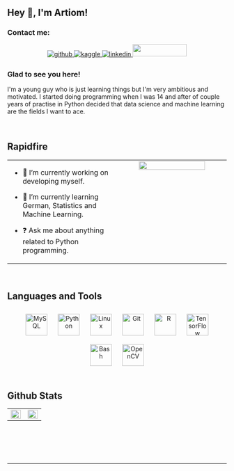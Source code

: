 ## Hey 👋, I'm Artiom!  
  



### Contact me:  
<div align="center">
<a href="https://github.com/ReTr010" target="_blank">
<img src=https://img.shields.io/badge/github-%2324292e.svg?&style=for-the-badge&logo=github&logoColor=white alt=github style="margin-bottom: 5px;" />
</a>
<a href="https://www.kaggle.com/retr010" target="_blank">
<img src=https://img.shields.io/badge/kaggle-%2344BAE8.svg?&style=for-the-badge&logo=kaggle&logoColor=white alt=kaggle style="margin-bottom: 5px;" />
</a>
<a href="https://linkedin.com/in/retr010" target="_blank">
<img src=https://img.shields.io/badge/linkedin-%231E77B5.svg?&style=for-the-badge&logo=linkedin&logoColor=white alt=linkedin style="margin-bottom: 5px;" />
</a> 
<a href="https://vk.com/f95a12" target="_blank">
<img src="https://i.ibb.co/YXjByN7/vk-0.png" style="width:124px;height:28px;">
</a>
</div>  
  



### Glad to see you here!  
I'm a young guy who is just learning things but I'm very ambitious and motivated.
I started doing programming when I was 14 and after of couple years of practise in Python decided that data science and machine learning are the fields I want to ace.  
  

<br/>  


## Rapidfire  
<table><tr><td valign="top" width="50%">

- 🔭 I’m currently working on developing myself.  
  

- 🌱 I’m currently learning German, Statistics and Machine Learning.  
  

- ❓ Ask me about anything related to Python programming.  


</td><td valign="top" width="50%">

<div align="center">
<img src="https://media3.giphy.com/media/Mze4fcVyqwp91MKPG7/giphy.gif?cid=790b7611ce18dca34c53f06d40f66bacf90fbc2def1511d7&rid=giphy.gif&ct=g" align="center" style="width: 80%" />
</div>  


</td></tr></table>  

<br/>  


## Languages and Tools  
<div align="center">  
<img style="margin: 10px" src="https://profilinator.rishav.dev/skills-assets/mysql-original-wordmark.svg" alt="MySQL" height="50" />  
<img style="margin: 10px" src="https://profilinator.rishav.dev/skills-assets/python-original.svg" alt="Python" height="50" />  
<img style="margin: 10px" src="https://profilinator.rishav.dev/skills-assets/linux-original.svg" alt="Linux" height="50" />  
<img style="margin: 10px" src="https://profilinator.rishav.dev/skills-assets/git-scm-icon.svg" alt="Git" height="50" />  
<img style="margin: 10px" src="https://profilinator.rishav.dev/skills-assets/r.svg" alt="R" height="50" />  
<img style="margin: 10px" src="https://profilinator.rishav.dev/skills-assets/tensorflow-icon.svg" alt="TensorFlow" height="50" />  
<img style="margin: 10px" src="https://profilinator.rishav.dev/skills-assets/gnu_bash-icon.svg" alt="Bash" height="50" />  
<img style="margin: 10px" src="https://profilinator.rishav.dev/skills-assets/opencv-icon.svg" alt="OpenCV" height="50" />  
</div>  

<br/>  


## Github Stats  
<table><tr><td valign="top" width="50%">

<img src="https://github-readme-stats.vercel.app/api?username=ReTr010&show_icons=true&count_private=true&hide_border=true" align="left" style="width: 100%" />

</td><td valign="top" width="50%">

<img src="https://github-readme-stats.vercel.app/api/top-langs/?username=ReTr010&hide_border=true&layout=compact" align="left" style="width: 100%" />

</td></tr></table>  

<br/>  

  

<br/>  

  

<br/>  


<br />

----
